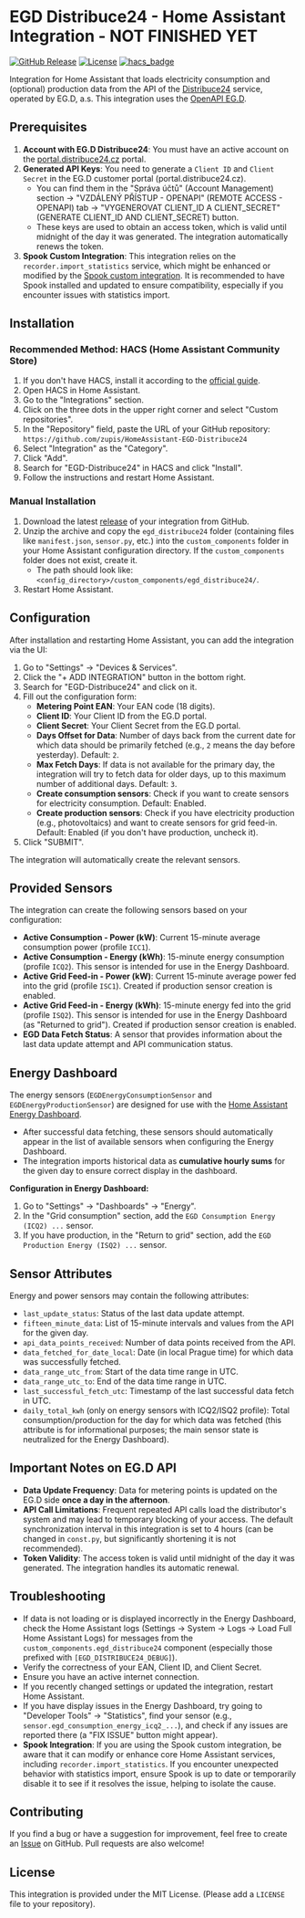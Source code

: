 # EGD Distribuce24 - Home Assistant Integration - **NOT FINISHED YET**

[![GitHub Release][releases-shield]][releases]
[![License][license-shield]][license]
[![hacs_badge](https://img.shields.io/badge/HACS-Default-orange.svg?style=for-the-badge)](https://github.com/hacs/integration)

Integration for Home Assistant that loads electricity consumption and (optional) production data from the API of the [Distribuce24](https://www.distribuce24.cz/) service, operated by EG.D, a.s. This integration uses the [OpenAPI EG.D](https://data.distribuce24.cz/openapi/egd/namerena-data/latest/).

## Prerequisites

1.  **Account with EG.D Distribuce24**: You must have an active account on the [portal.distribuce24.cz](https://portal.distribuce24.cz/) portal.
2.  **Generated API Keys**: You need to generate a `Client ID` and `Client Secret` in the EG.D customer portal (portal.distribuce24.cz).
    * You can find them in the "Správa účtů" (Account Management) section -> "VZDÁLENÝ PŘÍSTUP - OPENAPI" (REMOTE ACCESS - OPENAPI) tab -> "VYGENEROVAT CLIENT_ID A CLIENT_SECRET" (GENERATE CLIENT_ID AND CLIENT_SECRET) button.
    * These keys are used to obtain an access token, which is valid until midnight of the day it was generated. The integration automatically renews the token.
3.  **Spook Custom Integration**: This integration relies on the `recorder.import_statistics` service, which might be enhanced or modified by the [Spook custom integration](https://github.com/frenck/spook). It is recommended to have Spook installed and updated to ensure compatibility, especially if you encounter issues with statistics import.

## Installation

### Recommended Method: HACS (Home Assistant Community Store)

1.  If you don't have HACS, install it according to the [official guide](https://hacs.xyz/docs/installation/prerequisites).
2.  Open HACS in Home Assistant.
3.  Go to the "Integrations" section.
4.  Click on the three dots in the upper right corner and select "Custom repositories".
5.  In the "Repository" field, paste the URL of your GitHub repository: `https://github.com/zupis/HomeAssistant-EGD-Distribuce24`
6.  Select "Integration" as the "Category".
7.  Click "Add".
8.  Search for "EGD-Distribuce24" in HACS and click "Install".
9.  Follow the instructions and restart Home Assistant.

### Manual Installation

1.  Download the latest [release](https://github.com/zupis/HomeAssistant-EGD-Distribuce24/releases) of your integration from GitHub.
2.  Unzip the archive and copy the `egd_distribuce24` folder (containing files like `manifest.json`, `sensor.py`, etc.) into the `custom_components` folder in your Home Assistant configuration directory. If the `custom_components` folder does not exist, create it.
    * The path should look like: `<config_directory>/custom_components/egd_distribuce24/`.
3.  Restart Home Assistant.

## Configuration

After installation and restarting Home Assistant, you can add the integration via the UI:

1.  Go to "Settings" -> "Devices & Services".
2.  Click the "+ ADD INTEGRATION" button in the bottom right.
3.  Search for "EGD-Distribuce24" and click on it.
4.  Fill out the configuration form:
    * **Metering Point EAN**: Your EAN code (18 digits).
    * **Client ID**: Your Client ID from the EG.D portal.
    * **Client Secret**: Your Client Secret from the EG.D portal.
    * **Days Offset for Data**: Number of days back from the current date for which data should be primarily fetched (e.g., `2` means the day before yesterday). Default: `2`.
    * **Max Fetch Days**: If data is not available for the primary day, the integration will try to fetch data for older days, up to this maximum number of additional days. Default: `3`.
    * **Create consumption sensors**: Check if you want to create sensors for electricity consumption. Default: Enabled.
    * **Create production sensors**: Check if you have electricity production (e.g., photovoltaics) and want to create sensors for grid feed-in. Default: Enabled (if you don't have production, uncheck it).
5.  Click "SUBMIT".

The integration will automatically create the relevant sensors.

## Provided Sensors

The integration can create the following sensors based on your configuration:

* **Active Consumption - Power (kW)**: Current 15-minute average consumption power (profile `ICC1`).
* **Active Consumption - Energy (kWh)**: 15-minute energy consumption (profile `ICQ2`). This sensor is intended for use in the Energy Dashboard.
* **Active Grid Feed-in - Power (kW)**: Current 15-minute average power fed into the grid (profile `ISC1`). Created if production sensor creation is enabled.
* **Active Grid Feed-in - Energy (kWh)**: 15-minute energy fed into the grid (profile `ISQ2`). This sensor is intended for use in the Energy Dashboard (as "Returned to grid"). Created if production sensor creation is enabled.
* **EGD Data Fetch Status**: A sensor that provides information about the last data update attempt and API communication status.

## Energy Dashboard

The energy sensors (`EGDEnergyConsumptionSensor` and `EGDEnergyProductionSensor`) are designed for use with the [Home Assistant Energy Dashboard](https://www.home-assistant.io/docs/energy/).

* After successful data fetching, these sensors should automatically appear in the list of available sensors when configuring the Energy Dashboard.
* The integration imports historical data as **cumulative hourly sums** for the given day to ensure correct display in the dashboard.

**Configuration in Energy Dashboard:**
1.  Go to "Settings" -> "Dashboards" -> "Energy".
2.  In the "Grid consumption" section, add the `EGD Consumption Energy (ICQ2) ...` sensor.
3.  If you have production, in the "Return to grid" section, add the `EGD Production Energy (ISQ2) ...` sensor.

## Sensor Attributes

Energy and power sensors may contain the following attributes:
* `last_update_status`: Status of the last data update attempt.
* `fifteen_minute_data`: List of 15-minute intervals and values from the API for the given day.
* `api_data_points_received`: Number of data points received from the API.
* `data_fetched_for_date_local`: Date (in local Prague time) for which data was successfully fetched.
* `data_range_utc_from`: Start of the data time range in UTC.
* `data_range_utc_to`: End of the data time range in UTC.
* `last_successful_fetch_utc`: Timestamp of the last successful data fetch in UTC.
* `daily_total_kwh` (only on energy sensors with ICQ2/ISQ2 profile): Total consumption/production for the day for which data was fetched (this attribute is for informational purposes; the main sensor state is neutralized for the Energy Dashboard).

## Important Notes on EG.D API

* **Data Update Frequency**: Data for metering points is updated on the EG.D side **once a day in the afternoon**.
* **API Call Limitations**: Frequent repeated API calls load the distributor's system and may lead to temporary blocking of your access. The default synchronization interval in this integration is set to 4 hours (can be changed in `const.py`, but significantly shortening it is not recommended).
* **Token Validity**: The access token is valid until midnight of the day it was generated. The integration handles its automatic renewal.

## Troubleshooting

* If data is not loading or is displayed incorrectly in the Energy Dashboard, check the Home Assistant logs (Settings -> System -> Logs -> Load Full Home Assistant Logs) for messages from the `custom_components.egd_distribuce24` component (especially those prefixed with `[EGD_DISTRIBUCE24_DEBUG]`).
* Verify the correctness of your EAN, Client ID, and Client Secret.
* Ensure you have an active internet connection.
* If you recently changed settings or updated the integration, restart Home Assistant.
* If you have display issues in the Energy Dashboard, try going to "Developer Tools" -> "Statistics", find your sensor (e.g., `sensor.egd_consumption_energy_icq2_...`), and check if any issues are reported there (a "FIX ISSUE" button might appear).
* **Spook Integration**: If you are using the Spook custom integration, be aware that it can modify or enhance core Home Assistant services, including `recorder.import_statistics`. If you encounter unexpected behavior with statistics import, ensure Spook is up to date or temporarily disable it to see if it resolves the issue, helping to isolate the cause.

## Contributing

If you find a bug or have a suggestion for improvement, feel free to create an [Issue](https://github.com/zupis/HomeAssistant-EGD-Distribuce24/issues) on GitHub. Pull requests are also welcome!

## License

This integration is provided under the MIT License. (Please add a `LICENSE` file to your repository).

[releases]: https://github.com/zupis/HomeAssistant-EGD-Distribuce24/releases
[releases-shield]: https://img.shields.io/github/release/zupis/HomeAssistant-EGD-Distribuce24.svg?style=for-the-badge
[license]: https://github.com/zupis/HomeAssistant-EGD-Distribuce24/blob/main/LICENSE
[license-shield]: https://img.shields.io/github/license/zupis/HomeAssistant-EGD-Distribuce24.svg?style=for-the-badge
